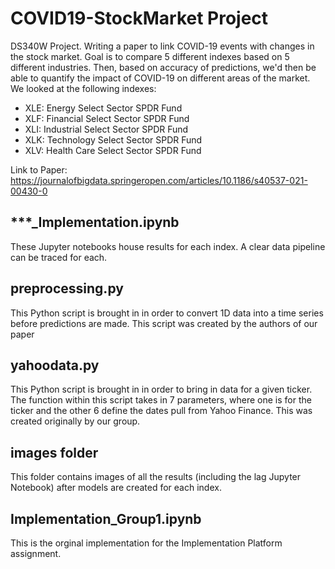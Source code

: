 # COVID19-StockMarket Project
DS340W Project. Writing a paper to link COVID-19 events with changes in the stock market. Goal is to compare 5 different indexes based on 5 different industries. Then, based on accuracy of predictions, we'd then be able to quantify the impact of COVID-19 on different areas of the market. We looked at the following indexes:
- XLE: Energy Select Sector SPDR Fund
- XLF: Financial Select Sector SPDR Fund
- XLI: Industrial Select Sector SPDR Fund
- XLK: Technology Select Sector SPDR Fund
- XLV: Health Care Select Sector SPDR Fund


Link to Paper: https://journalofbigdata.springeropen.com/articles/10.1186/s40537-021-00430-0

## ***_Implementation.ipynb
These Jupyter notebooks house results for each index. A clear data pipeline can be traced for each.

## preprocessing.py
This Python script is brought in in order to convert 1D data into a time series before predictions are made. This script was created by the authors of our paper

## yahoodata.py
This Python script is brought in in order to bring in data for a given ticker. The function within this script takes in 7 parameters, where one is for the ticker and the other 6 define the dates pull from Yahoo Finance. This was created originally by our group.

## images folder
This folder contains images of all the results (including the lag Jupyter Notebook) after models are created for each index.

## Implementation_Group1.ipynb
This is the orginal implementation for the Implementation Platform assignment.
